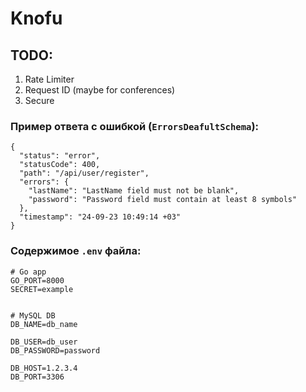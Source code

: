 # Knofu


## TODO:
1. Rate Limiter
2. Request ID (maybe for conferences)
3. Secure


### Пример ответа с ошибкой (`ErrorsDeafultSchema`):

```json5
{
  "status": "error",
  "statusCode": 400,
  "path": "/api/user/register",
  "errors": {
    "lastName": "LastName field must not be blank",
    "password": "Password field must contain at least 8 symbols"
  },
  "timestamp": "24-09-23 10:49:14 +03"
}
```

### Содержимое `.env` файла:

```dotenv
# Go app
GO_PORT=8000
SECRET=example


# MySQL DB
DB_NAME=db_name

DB_USER=db_user
DB_PASSWORD=password

DB_HOST=1.2.3.4
DB_PORT=3306
```
